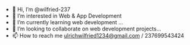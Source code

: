 - 👋 Hi, I’m @wilfried-237
- 👀 I’m interested in Web & App Development
- 🌱 I’m currently learning web development ...
- 💞️ I’m looking to collaborate on web development projects...
- 📫 How to reach me ulrichwilfried1234@gmail.com / 237699543424

<!---
wilfried-237/wilfried-237 is a ✨ special ✨ repository because its `README.md` (this file) appears on your GitHub profile.
You can click the Preview link to take a look at your changes.
--->
